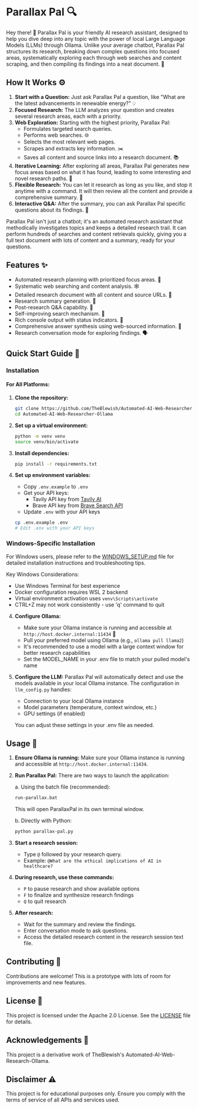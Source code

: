 # Parallax Pal 🔍

Hey there! 👋 Parallax Pal is your friendly AI research assistant, designed to help you dive deep into any topic with the power of local Large Language Models (LLMs) through Ollama. Unlike your average chatbot, Parallax Pal structures its research, breaking down complex questions into focused areas, systematically exploring each through web searches and content scraping, and then compiling its findings into a neat document. 📝

## How It Works ⚙️

1.  **Start with a Question:** Just ask Parallax Pal a question, like "What are the latest advancements in renewable energy?" 💡
2.  **Focused Research:** The LLM analyzes your question and creates several research areas, each with a priority.
3.  **Web Exploration:** Starting with the highest priority, Parallax Pal:
    *   Formulates targeted search queries.
    *   Performs web searches. 🌐
    *   Selects the most relevant web pages.
    *   Scrapes and extracts key information. ✂️
    *   Saves all content and source links into a research document. 📚
4.  **Iterative Learning:** After exploring all areas, Parallax Pal generates new focus areas based on what it has found, leading to some interesting and novel research paths. 🔄
5.  **Flexible Research:** You can let it research as long as you like, and stop it anytime with a command. It will then review all the content and provide a comprehensive summary. 🧐
6.  **Interactive Q&A:** After the summary, you can ask Parallax Pal specific questions about its findings. 💬

Parallax Pal isn't just a chatbot; it's an automated research assistant that methodically investigates topics and keeps a detailed research trail. It can perform hundreds of searches and content retrievals quickly, giving you a full text document with lots of content and a summary, ready for your questions.

## Features ✨

*   Automated research planning with prioritized focus areas. 🎯
*   Systematic web searching and content analysis. 🕸️
*   Detailed research document with all content and source URLs. 🔗
*   Research summary generation. 📝
*   Post-research Q&A capability. 🤔
*   Self-improving search mechanism. 🚀
*   Rich console output with status indicators. 🚦
*   Comprehensive answer synthesis using web-sourced information. 🧠
*   Research conversation mode for exploring findings. 🗣️

## Quick Start Guide 🚀

### Installation

#### For All Platforms:
1. **Clone the repository:**
    ```sh
    git clone https://github.com/TheBlewish/Automated-AI-Web-Researcher-Ollama
    cd Automated-AI-Web-Researcher-Ollama
    ```
2.  **Set up a virtual environment:**
    ```sh
    python -m venv venv
    source venv/bin/activate
    ```
3.  **Install dependencies:**
    ```sh
    pip install -r requirements.txt
    ```

4.  **Set up environment variables:**
    - Copy `.env.example` to `.env`
    - Get your API keys:
      - Tavily API key from [Tavily AI](https://tavily.com)
      - Brave API key from [Brave Search API](https://brave.com/search/api/)
    - Update `.env` with your API keys
    ```sh
    cp .env.example .env
    # Edit .env with your API keys
    ```

### Windows-Specific Installation

For Windows users, please refer to the [WINDOWS_SETUP.md](WINDOWS_SETUP.md) file for detailed installation instructions and troubleshooting tips.

Key Windows Considerations:
- Use Windows Terminal for best experience
- Docker configuration requires WSL 2 backend
- Virtual environment activation uses `venv\Scripts\activate`
- CTRL+Z may not work consistently - use 'q' command to quit
4.  **Configure Ollama:**
    - Make sure your Ollama instance is running and accessible at `http://host.docker.internal:11434` 🐳
    - Pull your preferred model using Ollama (e.g., `ollama pull llama2`)
    - It's recommended to use a model with a large context window for better research capabilities
    - Set the MODEL_NAME in your .env file to match your pulled model's name

5.  **Configure the LLM:**
    Parallax Pal will automatically detect and use the models available in your local Ollama instance. The configuration in `llm_config.py` handles:
    - Connection to your local Ollama instance
    - Model parameters (temperature, context window, etc.)
    - GPU settings (if enabled)
    
    You can adjust these settings in your .env file as needed.

## Usage 🚀

1.  **Ensure Ollama is running:** Make sure your Ollama instance is running and accessible at `http://host.docker.internal:11434`.
2.  **Run Parallax Pal:**
    There are two ways to launch the application:

    a. Using the batch file (recommended):
    ```sh
    run-parallax.bat
    ```
    This will open ParallaxPal in its own terminal window.

    b. Directly with Python:
    ```sh
    python parallax-pal.py
    ```

3.  **Start a research session:**
    *   Type `@` followed by your research query.
    *   Example: `@What are the ethical implications of AI in healthcare?`

4.  **During research, use these commands:**
    *   `P` to pause research and show available options
    *   `F` to finalize and synthesize research findings
    *   `Q` to quit research
5.  **After research:**
    *   Wait for the summary and review the findings.
    *   Enter conversation mode to ask questions.
    *   Access the detailed research content in the research session text file.

## Contributing 🤝

Contributions are welcome! This is a prototype with lots of room for improvements and new features.

## License 📜

This project is licensed under the Apache 2.0 License. See the [LICENSE](LICENSE) file for details.

## Acknowledgements 🙏

This project is a derivative work of TheBlewish's Automated-AI-Web-Research-Ollama.

## Disclaimer ⚠️

This project is for educational purposes only. Ensure you comply with the terms of service of all APIs and services used.
